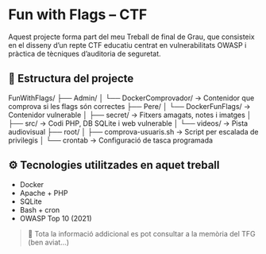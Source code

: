 # Fun with Flags – CTF 

Aquest projecte forma part del  meu Treball de final de Grau, que consisteix en el disseny d’un repte CTF educatiu centrat en vulnerabilitats OWASP i pràctica de tècniques d’auditoria de seguretat.

## 📁 Estructura del projecte

FunWithFlags/
├── Admin/
│      └── DockerComprovador/ → Contenidor que comprova si les flags són correctes
├── Pere/
│      └── DockerFunFlags/ → Contenidor vulnerable
│      ├── secret/ → Fitxers amagats, notes i imatges
│      ├── src/ → Codi PHP, DB SQLite i web vulnerable
│      └── videos/ → Pista audiovisual
├── root/
│      ├── comprova-usuaris.sh → Script per escalada de privilegis
│      └── crontab → Configuració de tasca programada

## ⚙️ Tecnologies utilitzades en aquet treball

- Docker
- Apache + PHP
- SQLite
- Bash + cron
- OWASP Top 10 (2021)

> 📎 Tota la informació addicional es pot consultar a la memòria del TFG (ben aviat...)

